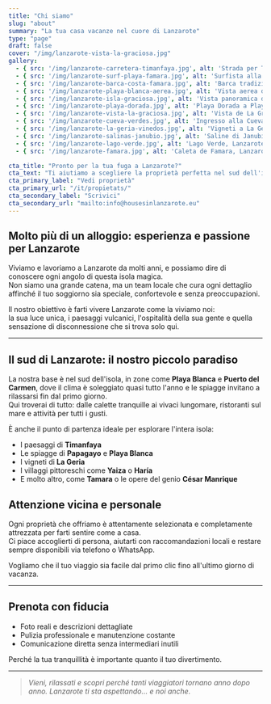 ```yaml
---
title: "Chi siamo"
slug: "about"
summary: "La tua casa vacanze nel cuore di Lanzarote"
type: "page"
draft: false
cover: "/img/lanzarote-vista-la-graciosa.jpg"
gallery:
  - { src: '/img/lanzarote-carretera-timanfaya.jpg', alt: 'Strada per Timanfaya, Lanzarote' }
  - { src: '/img/lanzarote-surf-playa-famara.jpg', alt: 'Surfista alla spiaggia di Famara, Lanzarote' }
  - { src: '/img/lanzarote-barca-costa-famara.jpg', alt: 'Barca tradizionale sulla costa nord di Lanzarote' }
  - { src: '/img/lanzarote-playa-blanca-aerea.jpg', alt: 'Vista aerea di Playa Blanca, Lanzarote' }
  - { src: '/img/lanzarote-isla-graciosa.jpg', alt: 'Vista panoramica de La Graciosa da Lanzarote' }
  - { src: '/img/lanzarote-playa-dorada.jpg', alt: 'Playa Dorada a Playa Blanca, Lanzarote' }
  - { src: '/img/lanzarote-vista-la-graciosa.jpg', alt: 'Vista de La Graciosa dal Mirador del Río' }
  - { src: '/img/lanzarote-cueva-verdes.jpg', alt: 'Ingresso alla Cueva de los Verdes, Lanzarote' }
  - { src: '/img/lanzarote-la-geria-vinedos.jpg', alt: 'Vigneti a La Geria, Lanzarote' }
  - { src: '/img/lanzarote-salinas-janubio.jpg', alt: 'Saline di Janubio, Lanzarote' }
  - { src: '/img/lanzarote-lago-verde.jpg', alt: 'Lago Verde, Lanzarote' }
  - { src: '/img/lanzarote-famara.jpg', alt: 'Caleta de Famara, Lanzarote' }

cta_title: "Pronto per la tua fuga a Lanzarote?"
cta_text: "Ti aiutiamo a scegliere la proprietà perfetta nel sud dell'isola: Playa Blanca e Puerto del Carmen."
cta_primary_label: "Vedi proprietà"
cta_primary_url: "/it/propietats/"
cta_secondary_label: "Scrivici"
cta_secondary_url: "mailto:info@housesinlanzarote.eu"
---
```


## Molto più di un alloggio: esperienza e passione per Lanzarote

Viviamo e lavoriamo a Lanzarote da molti anni, e possiamo dire di conoscere ogni angolo di questa isola magica.  
Non siamo una grande catena, ma un team locale che cura ogni dettaglio affinché il tuo soggiorno sia speciale, confortevole e senza preoccupazioni.

Il nostro obiettivo è farti vivere Lanzarote come la viviamo noi:  
la sua luce unica, i paesaggi vulcanici, l'ospitalità della sua gente e quella sensazione di disconnessione che si trova solo qui.

---

## Il sud di Lanzarote: il nostro piccolo paradiso

La nostra base è nel sud dell'isola, in zone come **Playa Blanca** e **Puerto del Carmen**, dove il clima è soleggiato quasi tutto l'anno e le spiagge invitano a rilassarsi fin dal primo giorno.  
Qui troverai di tutto: dalle calette tranquille ai vivaci lungomare, ristoranti sul mare e attività per tutti i gusti.

È anche il punto di partenza ideale per esplorare l'intera isola:  
- I paesaggi di **Timanfaya**  
- Le spiagge di **Papagayo** e **Playa Blanca**  
- I vigneti di **La Geria**  
- I villaggi pittoreschi come **Yaiza** o **Haría**  
- E molto altro, come **Tamara** o le opere del genio **César Manrique**
<!--col-break-->

## Attenzione vicina e personale

Ogni proprietà che offriamo è attentamente selezionata e completamente attrezzata per farti sentire come a casa.  
Ci piace accoglierti di persona, aiutarti con raccomandazioni locali e restare sempre disponibili via telefono o WhatsApp.

Vogliamo che il tuo viaggio sia facile dal primo clic fino all'ultimo giorno di vacanza.

---

## Prenota con fiducia

- Foto reali e descrizioni dettagliate  
- Pulizia professionale e manutenzione costante  
- Comunicazione diretta senza intermediari inutili  

Perché la tua tranquillità è importante quanto il tuo divertimento.

---

> *Vieni, rilassati e scopri perché tanti viaggiatori tornano anno dopo anno. Lanzarote ti sta aspettando… e noi anche.*